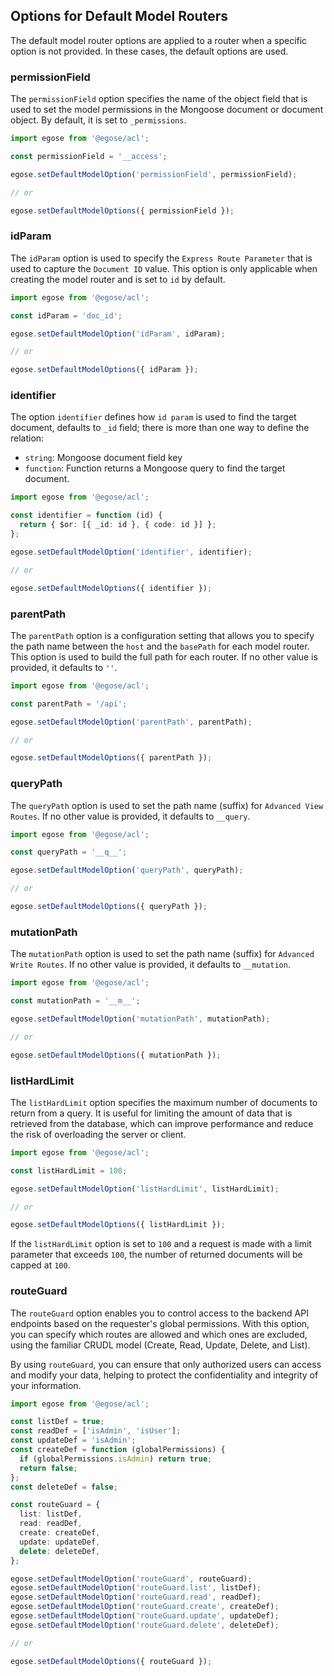 ## Options for Default Model Routers

The default model router options are applied to a router when a specific option is not provided. In these cases, the default options are used.

### permissionField

The `permissionField` option specifies the name of the object field that is used to set the model permissions in the Mongoose document or document object. By default, it is set to `_permissions`.

```ts
import egose from '@egose/acl';

const permissionField = '__access';

egose.setDefaultModelOption('permissionField', permissionField);

// or

egose.setDefaultModelOptions({ permissionField });
```

### idParam

The `idParam` option is used to specify the `Express Route Parameter` that is used to capture the `Document ID` value. This option is only applicable when creating the model router and is set to `id` by default.

```ts
import egose from '@egose/acl';

const idParam = 'doc_id';

egose.setDefaultModelOption('idParam', idParam);

// or

egose.setDefaultModelOptions({ idParam });
```

### identifier

The option `identifier` defines how `id param` is used to find the target document, defaults to `_id` field; there is more than one way to define the relation:

- `string`: Mongoose document field key
- `function`: Function returns a Mongoose query to find the target document.

```ts
import egose from '@egose/acl';

const identifier = function (id) {
  return { $or: [{ _id: id }, { code: id }] };
};

egose.setDefaultModelOption('identifier', identifier);

// or

egose.setDefaultModelOptions({ identifier });
```

### parentPath

The `parentPath` option is a configuration setting that allows you to specify the path name between the `host` and the `basePath` for each model router. This option is used to build the full path for each router. If no other value is provided, it defaults to `''`.

```ts
import egose from '@egose/acl';

const parentPath = '/api';

egose.setDefaultModelOption('parentPath', parentPath);

// or

egose.setDefaultModelOptions({ parentPath });
```

### queryPath

The `queryPath` option is used to set the path name (suffix) for `Advanced View Routes`. If no other value is provided, it defaults to `__query`.

```ts
import egose from '@egose/acl';

const queryPath = '__q__';

egose.setDefaultModelOption('queryPath', queryPath);

// or

egose.setDefaultModelOptions({ queryPath });
```

### mutationPath

The `mutationPath` option is used to set the path name (suffix) for `Advanced Write Routes`. If no other value is provided, it defaults to `__mutation`.

```ts
import egose from '@egose/acl';

const mutationPath = '__m__';

egose.setDefaultModelOption('mutationPath', mutationPath);

// or

egose.setDefaultModelOptions({ mutationPath });
```

### listHardLimit

The `listHardLimit` option specifies the maximum number of documents to return from a query. It is useful for limiting the amount of data that is retrieved from the database, which can improve performance and reduce the risk of overloading the server or client.

```ts
import egose from '@egose/acl';

const listHardLimit = 100;

egose.setDefaultModelOption('listHardLimit', listHardLimit);

// or

egose.setDefaultModelOptions({ listHardLimit });
```

If the `listHardLimit` option is set to `100` and a request is made with a limit parameter that exceeds `100`, the number of returned documents will be capped at `100`.

### routeGuard

The `routeGuard` option enables you to control access to the backend API endpoints based on the requester's global permissions. With this option, you can specify which routes are allowed and which ones are excluded, using the familiar CRUDL model (Create, Read, Update, Delete, and List).

By using `routeGuard`, you can ensure that only authorized users can access and modify your data, helping to protect the confidentiality and integrity of your information.

```ts
import egose from '@egose/acl';

const listDef = true;
const readDef = ['isAdmin', 'isUser'];
const updateDef = 'isAdmin';
const createDef = function (globalPermissions) {
  if (globalPermissions.isAdmin) return true;
  return false;
};
const deleteDef = false;

const routeGuard = {
  list: listDef,
  read: readDef,
  create: createDef,
  update: updateDef,
  delete: deleteDef,
};

egose.setDefaultModelOption('routeGuard', routeGuard);
egose.setDefaultModelOption('routeGuard.list', listDef);
egose.setDefaultModelOption('routeGuard.read', readDef);
egose.setDefaultModelOption('routeGuard.create', createDef);
egose.setDefaultModelOption('routeGuard.update', updateDef);
egose.setDefaultModelOption('routeGuard.delete', deleteDef);

// or

egose.setDefaultModelOptions({ routeGuard });
```
